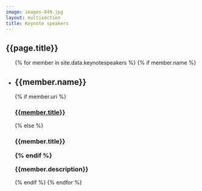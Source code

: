 ```yaml
---
image: images-049.jpg
layout: multisection
title: Keynote speakers
---
```

<section class="image huge" style="background-image: url(/assets/images/simpleback.svg), url(/assets/images/images-049.jpg);">

</section>

<section class="inverse">
<h2>{{page.title}}</h2>
</section>

<section>
<div class="keynote-full">
	<ul>
	{% for member in site.data.keynotespeakers %}
		{% if member.name %}
		<li>
			<div class="image" style="background-image: url(/assets/images/keynotes/{{member.image | default: 'owasp_logo.png'}});{{member.style}};"></div>
			<div>
				<h1>{{member.name}}</h1>
				{% if member.uri %}
					<h3><a href="{{member.uri}}">{{member.title}}</a></h3>
				{% else %}
					<h3>{{member.title}}</p>
				{% endif %}
				<p>
					{{member.description}}
				</p>
			</div>
		</li>
		{% endif %}
	{% endfor %}
	</ul>
</div>
</section>